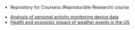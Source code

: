 * Repository for Coursera /Reproducible Research/ course

- [Analysis of personal activity monitoring device data](project1/PA1_template.md)
- [Health and economic impact of weather events in the US](project2/storm.analysis.md)
